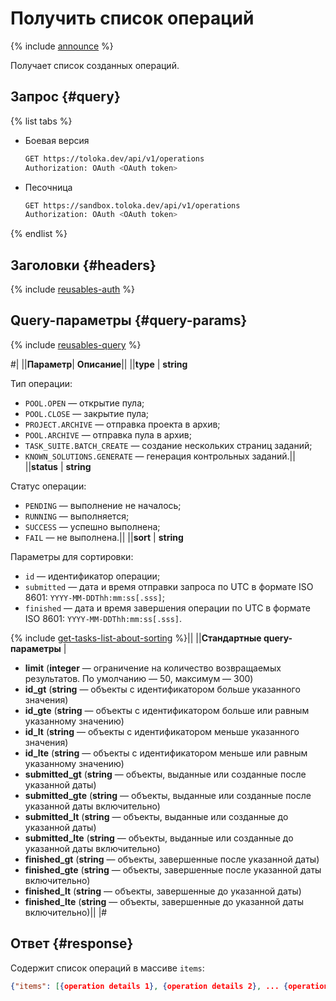 # Получить список операций

{% include [announce](../_includes/announce.md) %}

Получает список созданных операций.

## Запрос {#query}

{% list tabs %}

- Боевая версия

    ```bash
    GET https://toloka.dev/api/v1/operations
    Authorization: OAuth <OAuth token>
    ```

- Песочница

    ```bash
    GET https://sandbox.toloka.dev/api/v1/operations
    Authorization: OAuth <OAuth token>
    ```

{% endlist %}

## Заголовки {#headers}

{% include [reusables-auth](../_includes/reusables/id-reusables/auth.md) %}

## Query-параметры {#query-params}

{% include [reusables-query](../_includes/reusables/id-reusables/query.md) %}

#|
||**Параметр**| **Описание**||
||**type** | **string**

Тип операции:

- `POOL.OPEN` — открытие пула;
- `POOL.CLOSE` — закрытие пула;
- `PROJECT.ARCHIVE` — отправка проекта в архив;
- `POOL.ARCHIVE` — отправка пула в архив;
- `TASK_SUITE.BATCH_CREATE` — создание нескольких страниц заданий;
- `KNOWN_SOLUTIONS.GENERATE` — генерация контрольных заданий.||
||**status** | **string**

Статус операции:

- `PENDING` — выполнение не началось;
- `RUNNING` — выполняется;
- `SUCCESS` — успешно выполнена;
- `FAIL` — не выполнена.||
||**sort** | **string**

Параметры для сортировки:

- `id` — идентификатор операции;
- `submitted` — дата и время отправки запроса по UTC в формате ISO 8601: `YYYY-MM-DDThh:mm:ss[.sss]`;
- `finished` — дата и время завершения операции по UTC в формате ISO 8601: `YYYY-MM-DDThh:mm:ss[.sss]`.

{% include [get-tasks-list-about-sorting](../_includes/concepts/get-tasks-list/id-get-tasks-list/about-sorting.md) %}||
||**Стандартные query-параметры** |
- **limit** (**integer** — ограничение на количество возвращаемых результатов. По умолчанию — 50, максимум — 300)
- **id_gt** (**string** — объекты с идентификатором больше указанного значения)
- **id_gte** (**string** — объекты с идентификатором больше или равным указанному значению)
- **id_lt** (**string** — объекты с идентификатором меньше указанного значения)
- **id_lte** (**string** — объекты с идентификатором меньше или равным указанному значению)
- **submitted_gt** (**string** — объекты, выданные или созданные после указанной даты)
- **submitted_gte** (**string** — объекты, выданные или созданные после указанной даты включительно)
- **submitted_lt** (**string** — объекты, выданные или созданные до указанной даты)
- **submitted_lte** (**string** — объекты, выданные или созданные до указанной даты включительно)
- **finished_gt** (**string** — объекты, завершенные после указанной даты)
- **finished_gte** (**string** — объекты, завершенные после указанной даты включительно)
- **finished_lt** (**string** — объекты, завершенные до указанной даты)
- **finished_lte** (**string** — объекты, завершенные до указанной даты включительно)||
|#

## Ответ {#response}

Содержит список операций в массиве `items`:

```json
{"items": [{operation details 1}, {operation details 2}, ... {operation details n}], "has_more": false}
```